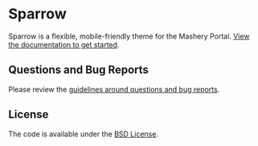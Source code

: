 # Sparrow
Sparrow is a flexible, mobile-friendly theme for the Mashery Portal. [View the documentation to get started](https://mashery.github.com/sparrow/).


## Questions and Bug Reports

Please review the [guidelines around questions and bug reports](CONTRIBUTING.md).


## License

The code is available under the [BSD License](LICENSE.md).